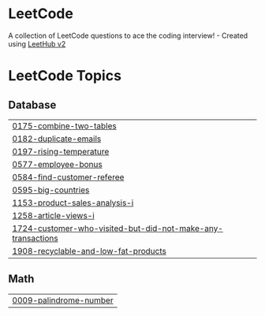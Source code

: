 # LeetCode
A collection of LeetCode questions to ace the coding interview! - Created using [LeetHub v2](https://github.com/arunbhardwaj/LeetHub-2.0)

<!---LeetCode Topics Start-->
# LeetCode Topics
## Database
|  |
| ------- |
| [0175-combine-two-tables](https://github.com/KARANDER/LeetCode/tree/master/0175-combine-two-tables) |
| [0182-duplicate-emails](https://github.com/KARANDER/LeetCode/tree/master/0182-duplicate-emails) |
| [0197-rising-temperature](https://github.com/KARANDER/LeetCode/tree/master/0197-rising-temperature) |
| [0577-employee-bonus](https://github.com/KARANDER/LeetCode/tree/master/0577-employee-bonus) |
| [0584-find-customer-referee](https://github.com/KARANDER/LeetCode/tree/master/0584-find-customer-referee) |
| [0595-big-countries](https://github.com/KARANDER/LeetCode/tree/master/0595-big-countries) |
| [1153-product-sales-analysis-i](https://github.com/KARANDER/LeetCode/tree/master/1153-product-sales-analysis-i) |
| [1258-article-views-i](https://github.com/KARANDER/LeetCode/tree/master/1258-article-views-i) |
| [1724-customer-who-visited-but-did-not-make-any-transactions](https://github.com/KARANDER/LeetCode/tree/master/1724-customer-who-visited-but-did-not-make-any-transactions) |
| [1908-recyclable-and-low-fat-products](https://github.com/KARANDER/LeetCode/tree/master/1908-recyclable-and-low-fat-products) |
## Math
|  |
| ------- |
| [0009-palindrome-number](https://github.com/KARANDER/LeetCode/tree/master/0009-palindrome-number) |
<!---LeetCode Topics End-->